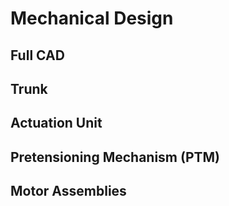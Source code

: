 # Mechanical Design


## Full CAD


## Trunk


## Actuation Unit


## Pretensioning Mechanism (PTM)


## Motor Assemblies
